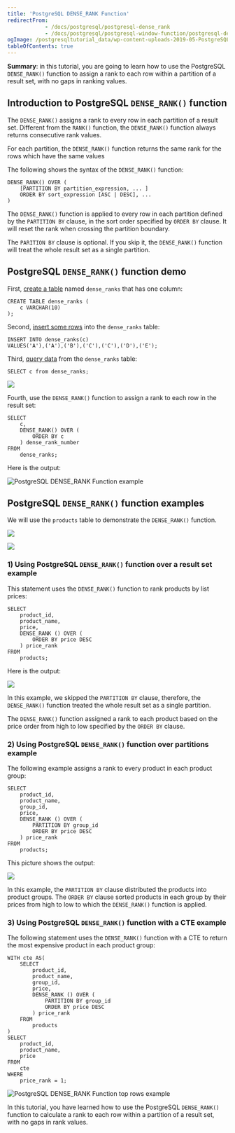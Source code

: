 ```yaml
---
title: 'PostgreSQL DENSE_RANK Function'
redirectFrom:
            - /docs/postgresql/postgresql-dense_rank 
            - /docs/postgresql/postgresql-window-function/postgresql-dense_rank-function/
ogImage: /postgresqltutorial_data/wp-content-uploads-2019-05-PostgreSQL-DENSE_RANK-Function-Sample-Table.png
tableOfContents: true
---
```


**Summary**: in this tutorial, you are going to learn how to use the PostgreSQL `DENSE_RANK()` function to assign a rank to each row within a partition of a result set, with no gaps in ranking values.



## Introduction to PostgreSQL `DENSE_RANK()` function



The `DENSE_RANK()` assigns a rank to every row in each partition of a result set. Different from the `RANK()` function, the `DENSE_RANK()` function always returns consecutive rank values.



For each partition, the `DENSE_RANK()` function returns the same rank for the rows which have the same values



The following shows the syntax of the `DENSE_RANK()` function:



```
DENSE_RANK() OVER (
    [PARTITION BY partition_expression, ... ]
    ORDER BY sort_expression [ASC | DESC], ...
)
```



The `DENSE_RANK()` function is applied to every row in each partition defined by the `PARTITION BY` clause, in the sort order specified by `ORDER BY` clause. It will reset the rank when crossing the partition boundary.



The `PARITION BY` clause is optional. If you skip it, the `DENSE_RANK()` function will treat the whole result set as a single partition.



## PostgreSQL `DENSE_RANK()` function demo



First, [create a table](/docs/postgresql/postgresql-create-table) named `dense_ranks` that has one column:



```
CREATE TABLE dense_ranks (
	c VARCHAR(10)
);
```



Second, [insert some rows](/docs/postgresql/postgresql-insert) into the `dense_ranks` table:



```
INSERT INTO dense_ranks(c)
VALUES('A'),('A'),('B'),('C'),('C'),('D'),('E');
```



Third, [query data](/docs/postgresql/postgresql-select) from the `dense_ranks` table:



```
SELECT c from dense_ranks;
```



![](/postgresqltutorial_data/wp-content-uploads-2019-05-PostgreSQL-DENSE_RANK-Function-Sample-Table.png)



Fourth, use the `DENSE_RANK()` function to assign a rank to each row in the result set:



```
SELECT
	c,
	DENSE_RANK() OVER (
		ORDER BY c
	) dense_rank_number
FROM
	dense_ranks;
```



Here is the output:



![PostgreSQL DENSE_RANK Function example](/postgresqltutorial_data/wp-content-uploads-2019-05-PostgreSQL-DENSE_RANK-Function-example.png)



## PostgreSQL `DENSE_RANK()` function examples



We will use the `products` table to demonstrate the `DENSE_RANK()` function.



![](/postgresqltutorial_data/wp-content-uploads-2016-06-products_product_groups_tables.png)



![](/postgresqltutorial_data/wp-content-uploads-2019-05-products-table-sample-data.png)



### 1) Using PostgreSQL `DENSE_RANK()` function over a result set example



This statement uses the `DENSE_RANK()` function to rank products by list prices:



```
SELECT
	product_id,
	product_name,
	price,
	DENSE_RANK () OVER (
		ORDER BY price DESC
	) price_rank
FROM
	products;
```



Here is the output:



![](/postgresqltutorial_data/wp-content-uploads-2019-05-PostgreSQL-DENSE_RANK-Function-over-a-result-set.png)



In this example, we skipped the `PARTITION BY` clause, therefore, the `DENSE_RANK()` function treated the whole result set as a single partition.



The `DENSE_RANK()` function assigned a rank to each product based on the price order from high to low specified by the `ORDER BY` clause.



### 2) Using PostgreSQL `DENSE_RANK()` function over partitions example



The following example assigns a rank to every product in each product group:



```
SELECT
	product_id,
	product_name,
	group_id,
	price,
	DENSE_RANK () OVER (
		PARTITION BY group_id
		ORDER BY price DESC
	) price_rank
FROM
	products;
```



This picture shows the output:



![](/postgresqltutorial_data/wp-content-uploads-2019-05-PostgreSQL-DENSE_RANK-Function-over-a-partition.png)



In this example, the `PARTITION BY` clause distributed the products into product groups. The `ORDER BY` clause sorted products in each group by their prices from high to low to which the `DENSE_RANK()` function is applied.



### 3) Using PostgreSQL `DENSE_RANK()` function with a CTE example



The following statement uses the `DENSE_RANK()` function with a CTE to return the most expensive product in each product group:



```
WITH cte AS(
	SELECT
		product_id,
		product_name,
		group_id,
		price,
		DENSE_RANK () OVER (
			PARTITION BY group_id
			ORDER BY price DESC
		) price_rank
	FROM
		products
)
SELECT
	product_id,
	product_name,
	price
FROM
	cte
WHERE
	price_rank = 1;
```



![PostgreSQL DENSE_RANK Function top rows example](/postgresqltutorial_data/wp-content-uploads-2019-05-PostgreSQL-DENSE_RANK-Function-top-rows-example.png)



In this tutorial, you have learned how to use the PostgreSQL `DENSE_RANK()` function to calculate a rank to each row within a partition of a result set, with no gaps in rank values.

